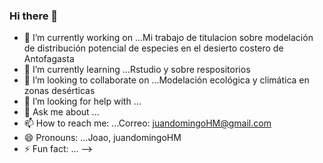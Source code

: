 ### Hi there 👋
- 🔭 I’m currently working on ...Mi trabajo de titulacion sobre modelación de distribución potencial de especies en el desierto costero de Antofagasta
- 🌱 I’m currently learning ...Rstudio y sobre respositorios
- 👯 I’m looking to collaborate on ...Modelación ecológica y climática en zonas desérticas
- 🤔 I’m looking for help with ...
- 💬 Ask me about ...
- 📫 How to reach me: ...Correo: juandomingoHM@gmail.com
- 😄 Pronouns: ...Joao, juandomingoHM
- ⚡ Fun fact: ...
-->
